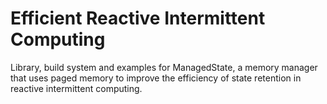 # Efficient Reactive Intermittent Computing

Library, build system and examples for ManagedState, a memory manager that uses paged memory to improve the efficiency of state retention in reactive intermittent computing.